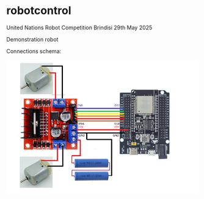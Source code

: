 # robotcontrol
United Nations Robot Competition
Brindisi 29th May 2025

Demonstration robot

Connections schema:

![alt text](https://github.com/nestaale/robotcontrol/blob/main/schema.png?raw=true)
